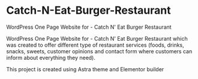 # Catch-N-Eat-Burger-Restaurant
WordPress One Page Website for - Catch N' Eat Burger Restaurant



WordPress One Page Website for - Catch N' Eat Burger Restaurant which was created to offer different type of restaurant services (foods, drinks, snacks, sweets, customer opinions and contact form where customers can inform about everything they need).



This project is created using Astra theme and Elementor builder
